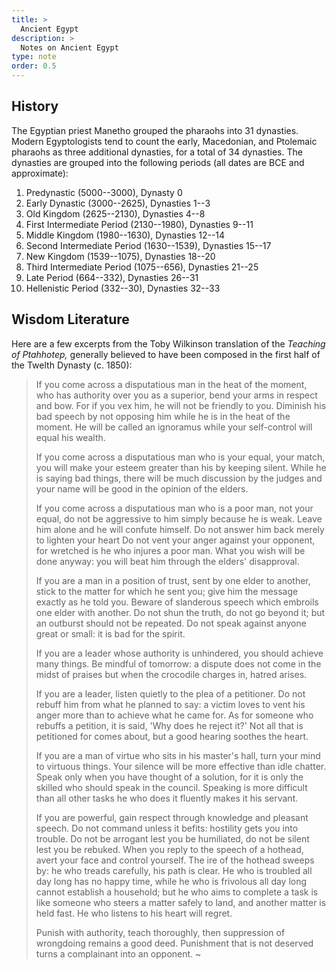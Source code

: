 ```yaml
---
title: >
  Ancient Egypt
description: >
  Notes on Ancient Egypt
type: note
order: 0.5
---
```


## History

The Egyptian priest Manetho grouped the pharaohs into 31 dynasties. Modern Egyptologists tend to count the early, Macedonian, and Ptolemaic pharaohs as three additional dynasties, for a total of 34 dynasties.  The dynasties are grouped into the following periods (all dates are BCE and approximate):

1. Predynastic (5000--3000), Dynasty 0
2. Early Dynastic (3000--2625), Dynasties 1--3
3. Old Kingdom (2625--2130), Dynasties 4--8
4. First Intermediate Period (2130--1980), Dynasties 9--11
5. Middle Kingdom (1980--1630), Dynasties 12--14
6. Second Intermediate Period (1630--1539), Dynasties 15--17
7. New Kingdom (1539--1075), Dynasties 18--20
8. Third Intermediate Period (1075--656), Dynasties 21--25
9. Late Period (664--332), Dynasties 26--31
10. Hellenistic Period (332--30), Dynasties 32--33

## Wisdom Literature

Here are a few excerpts from the Toby Wilkinson translation of the *Teaching of Ptahhotep,* generally believed to have been composed in the first half of the Twelth Dynasty (c. 1850):

> If you come across a disputatious man in the heat of the moment,
> who has authority over you as a superior,
> bend your arms in respect and bow.
> For if you vex him, he will not be friendly to you.
> Diminish his bad speech
> by not opposing him while he is in the heat of the moment.
> He will be called an ignoramus
> while your self-control will equal his wealth.
>
> If you come across a disputatious man
> who is your equal, your match,
> you will make your esteem greater than his by keeping silent.
> While he is saying bad things,
> there will be much discussion by the judges
> and your name will be good in the opinion of the elders.
>
> If you come across a disputatious man
> who is a poor man, not your equal,
> do not be aggressive to him simply because he is weak.
> Leave him alone and he will confute himself.
> Do not answer him back merely to lighten your heart
> Do not vent your anger against your opponent,
> for wretched is he who injures a poor man.
> What you wish will be done anyway:
> you will beat him through the elders' disapproval.
>
> If you are a man in a position of trust,
> sent by one elder to another,
> stick to the matter for which he sent you;
> give him the message exactly as he told you.
> Beware of slanderous speech
> which embroils one elder with another.
> Do not shun the truth, do not go beyond it;
> but an outburst should not be repeated.
> Do not speak against anyone
> great or small: it is bad for the spirit.
>
> If you are a leader
> whose authority is unhindered,
> you should achieve many things.
> Be mindful of tomorrow:
> a dispute does not come in the midst of praises
> but when the crocodile charges in, hatred arises.
>
> If you are a leader,
> listen quietly to the plea of a petitioner.
> Do not rebuff him from what he planned to say:
> a victim loves to vent his anger
> more than to achieve what he came for.
> As for someone who rebuffs a petition,
> it is said, 'Why does he reject it?'
> Not all that is petitioned for comes about,
> but a good hearing soothes the heart.
>
> If you are a man of virtue
> who sits in his master's hall,
> turn your mind to virtuous things.
> Your silence will be more effective than idle chatter.
> Speak only when you have thought of a solution,
> for it is only the skilled who should speak in the council.
> Speaking is more difficult than all other tasks
> he who does it fluently makes it his servant.
>
> If you are powerful, gain respect
> through knowledge and pleasant speech.
> Do not command unless it befits:
> hostility gets you into trouble.
> Do not be arrogant lest you be humiliated,
> do not be silent lest you be rebuked.
> When you reply to the speech of a hothead,
> avert your face and control yourself.
> The ire of the hothead sweeps by:
> he who treads carefully, his path is clear.
> He who is troubled all day long
> has no happy time,
> while he who is frivolous all day long
> cannot establish a household;
> but he who aims to complete a task
> is like someone who steers a matter safely to land,
> and another matter is held fast.
> He who listens to his heart will regret.
>
> Punish with authority, teach thoroughly,
> then suppression of wrongdoing remains a good deed.
> Punishment that is not deserved
> turns a complainant into an opponent.
> ~
